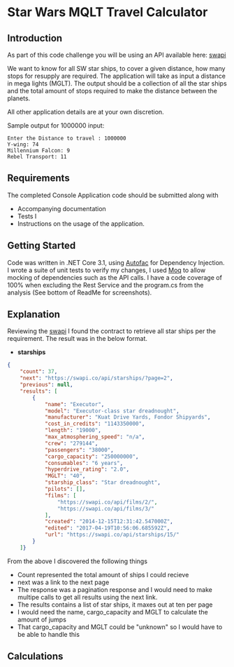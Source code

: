# Star Wars MQLT Travel Calculator

## Introduction

As part of this code challenge you will be using an API available here: [swapi](https://swapi.co/)

We want to know for all SW star ships, to cover a given distance, how many stops for resupply are required.
The application will take as input a distance in mega lights (MGLT).
The output should be a collection of all the star ships and the total amount of stops required to make the distance between the planets.

All other application details are at your own discretion.

Sample output for 1000000 input:

```console
Enter the Distance to travel : 1000000
Y-wing: 74
Millennium Falcon: 9
Rebel Transport: 11
```

## Requirements

The completed Console Application code should be submitted along with

* Accompanying documentation
* Tests I
* Instructions on the usage of the application.

## Getting Started

Code was written in .NET Core 3.1, using [Autofac](https://github.com/autofac/Autofac) for Dependency Injection.
I wrote a suite of unit tests to verify my changes, I used [Moq](https://github.com/moq/moq) to allow mocking of dependencies such as the API calls.
I have a code coverage of 100% when excluding the Rest Service and the program.cs from the analysis (See bottom of ReadMe for screenshots).

## Explanation

Reviewing the [swapi](https://swapi.co/) I found the contract to retrieve all star ships per the requirement. The result was in the below format.

* **starships**
```json
{
	"count": 37,
	"next": "https://swapi.co/api/starships/?page=2",
	"previous": null,
	"results": [
		{
			"name": "Executor",
			"model": "Executor-class star dreadnought",
			"manufacturer": "Kuat Drive Yards, Fondor Shipyards",
			"cost_in_credits": "1143350000",
			"length": "19000",
			"max_atmosphering_speed": "n/a",
			"crew": "279144",
			"passengers": "38000",
			"cargo_capacity": "250000000",
			"consumables": "6 years",
			"hyperdrive_rating": "2.0",
			"MGLT": "40",
			"starship_class": "Star dreadnought",
			"pilots": [],
			"films": [
				"https://swapi.co/api/films/2/",
				"https://swapi.co/api/films/3/"
			],
			"created": "2014-12-15T12:31:42.547000Z",
			"edited": "2017-04-19T10:56:06.685592Z",
			"url": "https://swapi.co/api/starships/15/"
		}
	]}
```

From the above I discovered the following things
* Count represented the total amount of ships I could recieve
* next was a link to the next page
* The response was a pagination response and I would need to make multipe calls to get all results using the next link.
* The results contains a list of star ships, it maxes out at ten per page
* I would need the name, cargo_capacity and MGLT to calculate the amount of jumps
* That cargo_capacity and MGLT could be "unknown" so I would have to be able to handle this

 ## Calculations


